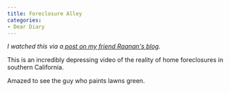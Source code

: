 ```yaml
---
title: Foreclosure Alley
categories:
- Dear Diary
---
```


_I watched this via a[ post on my friend Raanan's blog](http://raanan.com/2008/10/02/video-foreclosure-alley/)._

This is an incredibly depressing video of the reality of home foreclosures in southern California.

Amazed to see the guy who paints lawns green.
